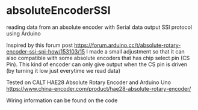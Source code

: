 # absoluteEncoderSSI
reading data from an absolute encoder with Serial data output SSI protocol using Arduino

Inspired by this forum post
https://forum.arduino.cc/t/absolute-rotary-encoder-ssi-spi-how/153103/15
I made a small adjustment so that it can also compatible with some absolute encoders that has chip select pin (CS Pin).
This kind of encoder can only give output when the CS pin is driven (by turning it low just everytime we read data)

Tested on CALT HAE28 Absolute Rotary Encoder and Arduino Uno
https://www.china-encoder.com/product/hae28-absolute-rotary-encoder/

Wiring information can be found on the code
